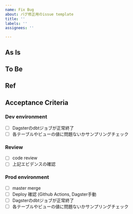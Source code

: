 ```yaml
---
name: Fix Bug
about: バグ修正用のissue template
title: ''
labels: ''
assignees: ''

---
```


## As Is
<!-- 現在の状態について記載する -->

## To Be
<!-- 理想的な状態について記載する -->

## Ref
<!-- Bug reportやFailuer reportのissue numberを記載する -->

## Acceptance Criteria
### Dev environment
<!-- 確認内容に応じて変更する -->
- [ ] Dagsterのdbtジョブが正常終了
- [ ] 各テーブルやビューの値に問題ないかサンプリングチェック

### Review
<!-- 確認内容に応じて変更する -->
- [ ] code review
- [ ] 上記エビデンスの確認

### Prod  environment
<!-- 確認内容に応じて変更する -->
- [ ] master merge
- [ ] Deploy 確認 (Github Actions, Dagster手動
- [ ] Dagsterのdbtジョブが正常終了
- [ ] 各テーブルやビューの値に問題ないかサンプリングチェック
